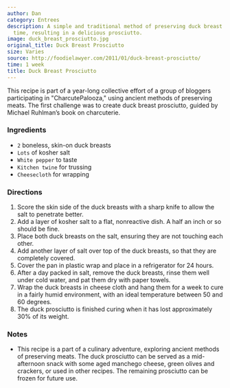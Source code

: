 ```yaml
---
author: Dan
category: Entrees
description: A simple and traditional method of preserving duck breast with salt and
  time, resulting in a delicious prosciutto.
image: duck_breast_prosciutto.jpg
original_title: Duck Breast Prosciutto
size: Varies
source: http://foodielawyer.com/2011/01/duck-breast-prosciutto/
time: 1 week
title: Duck Breast Prosciutto
---
```


This recipe is part of a year-long collective effort of a group of bloggers participating in "CharcutePalooza," using ancient methods of preserving meats. The first challenge was to create duck breast prosciutto, guided by Michael Ruhlman’s book on charcuterie.

### Ingredients

* `2` boneless, skin-on duck breasts
* `Lots` of kosher salt
* `White pepper` to taste
* `Kitchen twine` for trussing
* `Cheesecloth` for wrapping

### Directions

1. Score the skin side of the duck breasts with a sharp knife to allow the salt to penetrate better.
2. Add a layer of kosher salt to a flat, nonreactive dish. A half an inch or so should be fine.
3. Place both duck breasts on the salt, ensuring they are not touching each other.
4. Add another layer of salt over top of the duck breasts, so that they are completely covered.
5. Cover the pan in plastic wrap and place in a refrigerator for 24 hours.
6. After a day packed in salt, remove the duck breasts, rinse them well under cold water, and pat them dry with paper towels.
7. Wrap the duck breasts in cheese cloth and hang them for a week to cure in a fairly humid environment, with an ideal temperature between 50 and 60 degrees.
8. The duck prosciutto is finished curing when it has lost approximately 30% of its weight.

### Notes

- This recipe is a part of a culinary adventure, exploring ancient methods of preserving meats. The duck prosciutto can be served as a mid-afternoon snack with some aged manchego cheese, green olives and crackers, or used in other recipes. The remaining prosciutto can be frozen for future use.
